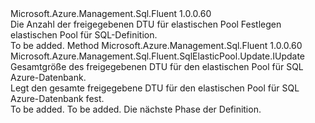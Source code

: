 <Type Name="IWithDtu" FullName="Microsoft.Azure.Management.Sql.Fluent.SqlElasticPool.Update.IWithDtu">
  <TypeSignature Language="C#" Value="public interface IWithDtu" />
  <TypeSignature Language="ILAsm" Value=".class public interface auto ansi abstract IWithDtu" />
  <TypeSignature Language="DocId" Value="T:Microsoft.Azure.Management.Sql.Fluent.SqlElasticPool.Update.IWithDtu" />
  <TypeSignature Language="VB.NET" Value="Public Interface IWithDtu" />
  <TypeSignature Language="F#" Value="type IWithDtu = interface" />
  <AssemblyInfo>
    <AssemblyName>Microsoft.Azure.Management.Sql.Fluent</AssemblyName>
    <AssemblyVersion>1.0.0.60</AssemblyVersion>
  </AssemblyInfo>
  <Interfaces />
  <Docs>
    <summary>
            Die Anzahl der freigegebenen DTU für elastischen Pool Festlegen elastischen Pool für SQL-Definition.
            </summary>
    <remarks>To be added.</remarks>
  </Docs>
  <Members>
    <Member MemberName="WithDtu">
      <MemberSignature Language="C#" Value="public Microsoft.Azure.Management.Sql.Fluent.SqlElasticPool.Update.IUpdate WithDtu (int dtu);" />
      <MemberSignature Language="ILAsm" Value=".method public hidebysig newslot virtual instance class Microsoft.Azure.Management.Sql.Fluent.SqlElasticPool.Update.IUpdate WithDtu(int32 dtu) cil managed" />
      <MemberSignature Language="DocId" Value="M:Microsoft.Azure.Management.Sql.Fluent.SqlElasticPool.Update.IWithDtu.WithDtu(System.Int32)" />
      <MemberSignature Language="VB.NET" Value="Public Function WithDtu (dtu As Integer) As IUpdate" />
      <MemberSignature Language="F#" Value="abstract member WithDtu : int -&gt; Microsoft.Azure.Management.Sql.Fluent.SqlElasticPool.Update.IUpdate" Usage="iWithDtu.WithDtu dtu" />
      <MemberType>Method</MemberType>
      <AssemblyInfo>
        <AssemblyName>Microsoft.Azure.Management.Sql.Fluent</AssemblyName>
        <AssemblyVersion>1.0.0.60</AssemblyVersion>
      </AssemblyInfo>
      <ReturnValue>
        <ReturnType>Microsoft.Azure.Management.Sql.Fluent.SqlElasticPool.Update.IUpdate</ReturnType>
      </ReturnValue>
      <Parameters>
        <Parameter Name="dtu" Type="System.Int32" />
      </Parameters>
      <Docs>
        <param name="dtu">Gesamtgröße des freigegebenen DTU für den elastischen Pool für SQL Azure-Datenbank.</param>
        <summary>
            Legt den gesamte freigegebene DTU für den elastischen Pool für SQL Azure-Datenbank fest.
            </summary>
        <returns>To be added.</returns>
        <remarks>To be added.</remarks>
        <return>Die nächste Phase der Definition.</return>
      </Docs>
    </Member>
  </Members>
</Type>